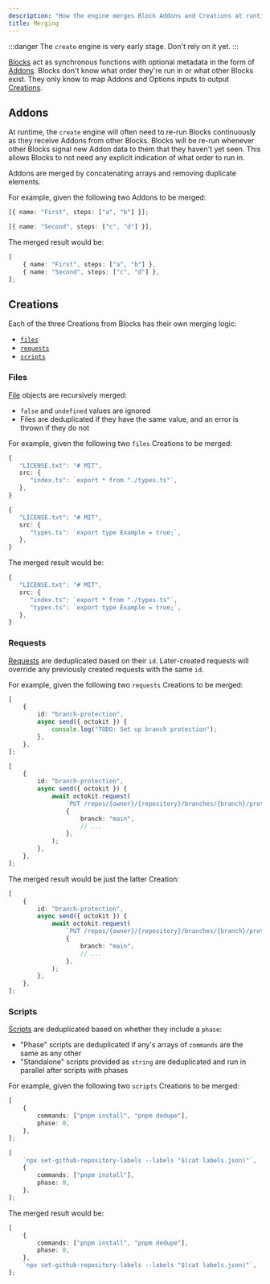 ```yaml
---
description: "How the engine merges Block Addons and Creations at runtime."
title: Merging
---
```


:::danger
The `create` engine is very early stage.
Don't rely on it yet.
:::

[Blocks](../concepts/blocks) act as synchronous functions with optional metadata in the form of [Addons](../concepts/blocks#addons).
Blocks don't know what order they're run in or what other Blocks exist.
They only know to map Addons and Options inputs to output [Creations](./creations).

## Addons

At runtime, the `create` engine will often need to re-run Blocks continuously as they receive Addons from other Blocks.
Blocks will be re-run whenever other Blocks signal new Addon data to them that they haven't yet seen.
This allows Blocks to not need any explicit indication of what order to run in.

Addons are merged by concatenating arrays and removing duplicate elements.

For example, given the following two Addons to be merged:

```ts
[{ name: "First", steps: ["a", "b"] }];
```

```ts
[{ name: "Second", steps: ["c", "d"] }],
```

The merged result would be:

```ts
[
	{ name: "First", steps: ["a", "b"] },
	{ name: "Second", steps: ["c", "d"] },
];
```

## Creations

Each of the three Creations from Blocks has their own merging logic:

- [`files`](#files)
- [`requests`](#requests)
- [`scripts`](#scripts)

### Files

[File](./creations#files) objects are recursively merged:

- `false` and `undefined` values are ignored
- Files are deduplicated if they have the same value, and an error is thrown if they do not

For example, given the following two `files` Creations to be merged:

```ts
{
   "LICENSE.txt": "# MIT",
   src: {
      "index.ts": `export * from "./types.ts"`,
   },
}
```

```ts
{
   "LICENSE.txt": "# MIT",
   src: {
      "types.ts": `export type Example = true;`,
   },
}
```

The merged result would be:

```ts
{
   "LICENSE.txt": "# MIT",
   src: {
      "index.ts": `export * from "./types.ts"`,
      "types.ts": `export type Example = true;`,
   },
}
```

### Requests

[Requests](./creations#requests) are deduplicated based on their `id`.
Later-created requests will override any previously created requests with the same `id`.

For example, given the following two `requests` Creations to be merged:

```ts
[
	{
		id: "branch-protection",
		async send({ octokit }) {
			console.log("TODO: Set up branch protection");
		},
	},
];
```

```ts
[
	{
		id: "branch-protection",
		async send({ octokit }) {
			await octokit.request(
				`PUT /repos/{owner}/{repository}/branches/{branch}/protection`,
				{
					branch: "main",
					// ...
				},
			);
		},
	},
];
```

The merged result would be just the latter Creation:

```ts
[
	{
		id: "branch-protection",
		async send({ octokit }) {
			await octokit.request(
				`PUT /repos/{owner}/{repository}/branches/{branch}/protection`,
				{
					branch: "main",
					// ...
				},
			);
		},
	},
];
```

### Scripts

[Scripts](./creations#scripts) are deduplicated based on whether they include a `phase`:

- "Phase" scripts are deduplicated if any's arrays of `commands` are the same as any other
- "Standalone" scripts provided as `string` are deduplicated and run in parallel after scripts with phases

For example, given the following two `scripts` Creations to be merged:

```ts
[
	{
		commands: ["pnpm install", "pnpm dedupe"],
		phase: 0,
	},
];
```

```ts
[
	`npx set-github-repository-labels --labels "$(cat labels.json)"`,
	{
		commands: ["pnpm install"],
		phase: 0,
	},
];
```

The merged result would be:

```ts
[
	{
		commands: ["pnpm install", "pnpm dedupe"],
		phase: 0,
	},
	`npx set-github-repository-labels --labels "$(cat labels.json)"`,
];
```
